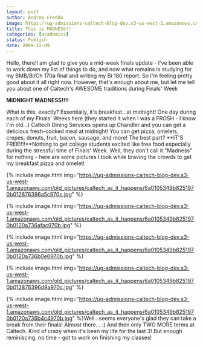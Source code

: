 ```yaml
---
layout: post
author: Andrew Freddo
image: https://ug-admissions-caltech-blog-dev.s3-us-west-1.amazonaws.com/old_pictures/caltech_as_it_happens/6a0105349b8251970b012876396961970c.jpg
title: This is MADNESS!!
categories: [academics]
status: Publish
date: 2009-12-09
---
```



Hello, there!I am glad to give you a mid-week finals update - I've been able to work down my list of things to do, and now what remains is studying for my BMB/Bi/Ch 170a final and writing my Bi 180 report. So I'm feeling pretty good about it all right now. However, that's enough about me, but let me tell you about one of Caltech's AWESOME traditions during Finals' Week

**MIDNIGHT MADNESS!!!!**

What is this, exactly? Essentially, it's breakfast...at midnight! One day during each of my Finals' Weeks here (they started it when I was a FROSH - I know I'm old...) Caltech Dining Services opens up Chandler and you can get a delicious fresh-cooked meal at midnight! You can get pizza, omelets, crepes, donuts, fruit, bacon, sausage, and more! The best part? **IT'S FREE!!!!**Nothing to get college students excited like free food especially during the stressful time of Finals' Week. Well, they don't call it "Madness" for nothing - here are some pictures I took while braving the crowds to get my breakfast pizza and omelet!

{% include image.html img="https://ug-admissions-caltech-blog-dev.s3-us-west-1.amazonaws.com/old_pictures/caltech_as_it_happens/6a0105349b8251970b012876396a5c970c.jpg" %}

{% include image.html img="https://ug-admissions-caltech-blog-dev.s3-us-west-1.amazonaws.com/old_pictures/caltech_as_it_happens/6a0105349b8251970b0120a736afac970b.jpg" %}

{% include image.html img="https://ug-admissions-caltech-blog-dev.s3-us-west-1.amazonaws.com/old_pictures/caltech_as_it_happens/6a0105349b8251970b0120a736b0e6970b.jpg" %}

{% include image.html img="https://ug-admissions-caltech-blog-dev.s3-us-west-1.amazonaws.com/old_pictures/caltech_as_it_happens/6a0105349b8251970b012876396d9a970c.jpg" %}

{% include image.html img="https://ug-admissions-caltech-blog-dev.s3-us-west-1.amazonaws.com/old_pictures/caltech_as_it_happens/6a0105349b8251970b0120a736b4c4970b.jpg" %}Well...seems everyone's glad they can take a break from their finals! Almost there... :) And then only TWO MORE terms at Caltech. Kind of crazy when it's been my life for the last 3! But enough reminiscing, no time - got to work on finishing my classes!
